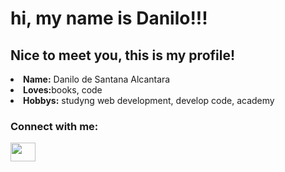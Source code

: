 # hi, my name is Danilo!!! 
##  Nice to meet you, this is my profile!

<body>
  <div>
<li>
 <b>Name:</b> Danilo de Santana Alcantara 
</li>
<li>
<b>Loves:</b>books, code
</li>

<li>
<b>Hobbys:</b> studyng web development, develop code, academy
</li>

  </div>
      <h3 align="left">Connect with me:</h3>
<p align="left">
<a href="https://www.linkedin.com/in/danilo-alcantara-096094210/" target="blank"><img align="center" src="https://cdn.jsdelivr.net/npm/simple-icons@3.0.1/icons/linkedin.svg" alt="" height="30" width="40" /></a>
</p>
</body>

